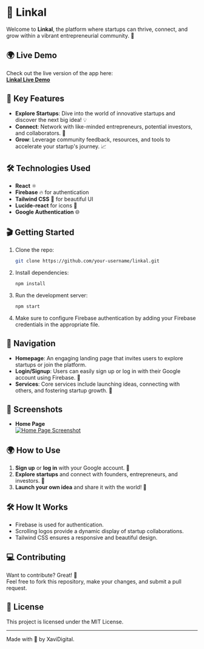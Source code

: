 # 🚀 Linkal

Welcome to **Linkal**, the platform where startups can thrive, connect, and grow within a vibrant entrepreneurial community. 🌟

## 🌍 Live Demo

Check out the live version of the app here:  
[**Linkal Live Demo**](https://linkal.vercel.app/)

## 🌟 Key Features

- **Explore Startups**: Dive into the world of innovative startups and discover the next big idea! 💡
- **Connect**: Network with like-minded entrepreneurs, potential investors, and collaborators. 🤝
- **Grow**: Leverage community feedback, resources, and tools to accelerate your startup's journey. 📈

## 🛠️ Technologies Used

- **React** ⚛️
- **Firebase** 🔥 for authentication
- **Tailwind CSS** 🎨 for beautiful UI
- **Lucide-react** for icons 🚀
- **Google Authentication** 🌐

## 🎬 Getting Started

1. Clone the repo:
   ```bash
   git clone https://github.com/your-username/linkal.git
2. Install dependencies:
   ```bash
   npm install
3. Run the development server:
   ```bash
   npm start

4. Make sure to configure Firebase authentication by adding your Firebase credentials in the appropriate file.

## 🧭 Navigation

- **Homepage**: An engaging landing page that invites users to explore startups or join the platform.
- **Login/Signup**: Users can easily sign up or log in with their Google account using Firebase. 🔑
- **Services**: Core services include launching ideas, connecting with others, and fostering startup growth. 🚀

## 📸 Screenshots

- **Home Page**  
[![Home Page Screenshot](https://i.ibb.co/kQBNsRB/Screenshot-2024-10-24-020307.png)](https://ibb.co/J5tDwft)

## 🌍 How to Use

1. **Sign up** or **log in** with your Google account. 🔑
2. **Explore startups** and connect with founders, entrepreneurs, and investors. 💼
3. **Launch your own idea** and share it with the world! 🚀

## 🛠️ How It Works

- Firebase is used for authentication.
- Scrolling logos provide a dynamic display of startup collaborations.
- Tailwind CSS ensures a responsive and beautiful design.

## 💻 Contributing

Want to contribute? Great! 🎉  
Feel free to fork this repository, make your changes, and submit a pull request.

## 📄 License

This project is licensed under the MIT License.

---

Made with 💙 by XaviDigital.
